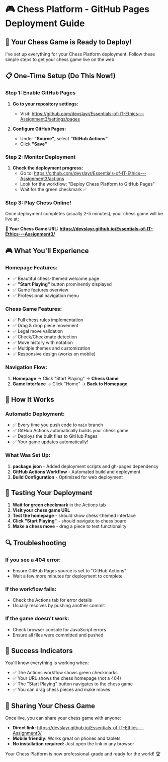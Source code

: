 # 🎮 Chess Platform - GitHub Pages Deployment Guide

## 🚀 Your Chess Game is Ready to Deploy!

I've set up everything for your Chess Platform deployment. Follow these simple steps to get your chess game live on the web.

## 📋 One-Time Setup (Do This Now!)

### Step 1: Enable GitHub Pages
1. **Go to your repository settings:**
   - Visit: https://github.com/devslayr/Essentials-of-IT-Ethics---Assignment3/settings/pages

2. **Configure GitHub Pages:**
   - Under **"Source"**, select **"GitHub Actions"**
   - Click **"Save"**

### Step 2: Monitor Deployment
1. **Check the deployment progress:**
   - Go to: https://github.com/devslayr/Essentials-of-IT-Ethics---Assignment3/actions
   - Look for the workflow: "Deploy Chess Platform to GitHub Pages"
   - Wait for the green checkmark ✅

### Step 3: Play Chess Online!
Once deployment completes (usually 2-5 minutes), your chess game will be live at:

**🎯 Your Chess Game URL:**
**https://devslayr.github.io/Essentials-of-IT-Ethics---Assignment3/**

## 🎮 What You'll Experience

### Homepage Features:
- ✅ Beautiful chess-themed welcome page
- ✅ **"Start Playing"** button prominently displayed
- ✅ Game features overview
- ✅ Professional navigation menu

### Chess Game Features:
- ✅ Full chess rules implementation
- ✅ Drag & drop piece movement
- ✅ Legal move validation
- ✅ Check/Checkmate detection
- ✅ Move history with notation
- ✅ Multiple themes and customization
- ✅ Responsive design (works on mobile)

### Navigation Flow:
1. **Homepage** → Click "Start Playing" → **Chess Game**
2. **Game Interface** → Click "Home" → **Back to Homepage**

## 🔧 How It Works

### Automatic Deployment:
- ✅ Every time you push code to `main` branch
- ✅ GitHub Actions automatically builds your chess game
- ✅ Deploys the built files to GitHub Pages
- ✅ Your game updates automatically!

### What Was Set Up:
1. **package.json** - Added deployment scripts and gh-pages dependency
2. **GitHub Actions Workflow** - Automated build and deployment
3. **Build Configuration** - Optimized for web deployment

## 🎯 Testing Your Deployment

1. **Wait for green checkmark** in the Actions tab
2. **Visit your chess game URL**
3. **Test the homepage** - should show chess-themed interface
4. **Click "Start Playing"** - should navigate to chess board
5. **Make a chess move** - drag a piece to test functionality

## 🔍 Troubleshooting

### If you see a 404 error:
- Ensure GitHub Pages source is set to "GitHub Actions"
- Wait a few more minutes for deployment to complete

### If the workflow fails:
- Check the Actions tab for error details
- Usually resolves by pushing another commit

### If the game doesn't work:
- Check browser console for JavaScript errors
- Ensure all files were committed and pushed

## 🎉 Success Indicators

You'll know everything is working when:
- ✅ The Actions workflow shows green checkmarks
- ✅ Your URL shows the chess homepage (not a 404)
- ✅ The "Start Playing" button navigates to the chess game
- ✅ You can drag chess pieces and make moves

## 📱 Sharing Your Chess Game

Once live, you can share your chess game with anyone:
- **Direct link:** https://devslayr.github.io/Essentials-of-IT-Ethics---Assignment3/
- **Mobile friendly:** Works great on phones and tablets
- **No installation required:** Just open the link in any browser

Your Chess Platform is now professional-grade and ready for the world! 🏆